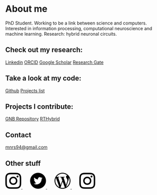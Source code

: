 # About me

PhD Student. Working to be a link between science and computers. Interested in information processing, computational neuroscience and machine learning. Research: hybrid neuronal circuits.

## Check out my research:

<a href="https://linkedin.com/in/manuelrs/" class="button">Linkedin</a>
<a href="https://orcid.org/0000-0003-2909-4664" class="button">ORCID</a>
<a href="https://scholar.google.es/citations?user=JlKzj1cAAAAJ" class="button">Google Scholar</a>
<a href="https://www.researchgate.net/profile/Manuel_Reyes-Sanchez" class="button">Research Gate</a>

## Take a look at my code:

<a href="https://github.com/manurs" class="button">Github</a>
<a href="https://manurs.github.io/code/" class="button">Projects list</a>

## Projects I contribute:

<a href="https://github.com/GNB-UAM" class="button">GNB Repository</a>
<a href="https://github.com/GNB-UAM/RTHybrid" class="button">RTHybrid</a>

## Contact

mnrs94@gmail.com

## Other stuff

<a target="_blank" rel="noopener noreferrer" href="https://instagram.com/manuscritor/"> <img src="/resources/ig.png" width="50" height="50"> </a>&nbsp;&nbsp;&nbsp;&nbsp;&nbsp;
<a target="_blank" rel="noopener noreferrer" href="https://twitter.com/manuscritor/"> <img src="/resources/tw.png" width="50" height="50"> </a>&nbsp;&nbsp;&nbsp;&nbsp;&nbsp;
<a target="_blank" rel="noopener noreferrer" href="https://disquisicionesnocturnas.wordpress.com/"> <img src="/resources/wp.png" width="50" height="50"> </a>&nbsp;&nbsp;&nbsp;&nbsp;&nbsp;
<a target="_blank" rel="noopener noreferrer" href="https://instagram.com/supazum/"> <img src="/resources/ig.png" width="50" height="50"> </a>
